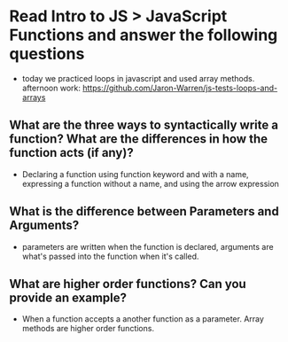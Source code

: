 # Read Intro to JS > JavaScript Functions and answer the following questions

* today we practiced loops in javascript and used array methods. afternoon work: https://github.com/Jaron-Warren/js-tests-loops-and-arrays

## What are the three ways to syntactically write a function? What are the differences in how the function acts (if any)?

*  Declaring a function using function keyword and with a name, expressing a function without a name, and using the arrow expression

## What is the difference between Parameters and Arguments?

* parameters are written when the function is declared, arguments are what's passed into the function when it's called.

## What are higher order functions? Can you provide an example?

* When a function accepts a another function as a parameter. Array methods are higher order functions.